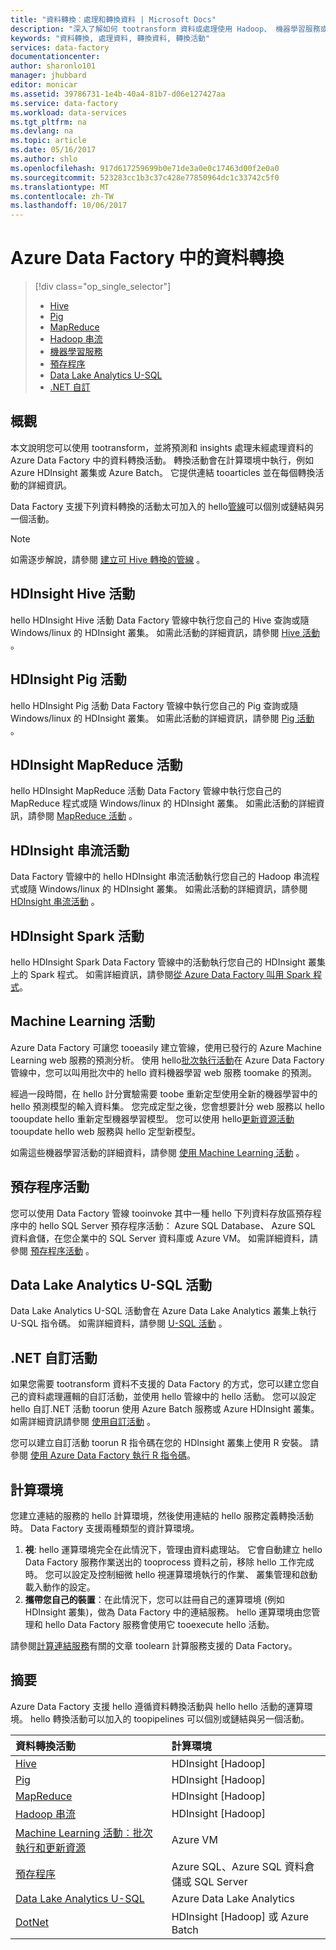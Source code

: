```yaml
---
title: "資料轉換︰處理和轉換資料 | Microsoft Docs"
description: "深入了解如何 tootransform 資料或處理使用 Hadoop、 機器學習服務或 Azure Data Lake Analytics 的 Azure Data Factory 中的資料。"
keywords: "資料轉換, 處理資料, 轉換資料, 轉換活動"
services: data-factory
documentationcenter: 
author: sharonlo101
manager: jhubbard
editor: monicar
ms.assetid: 39786731-1e4b-40a4-81b7-d06e127427aa
ms.service: data-factory
ms.workload: data-services
ms.tgt_pltfrm: na
ms.devlang: na
ms.topic: article
ms.date: 05/16/2017
ms.author: shlo
ms.openlocfilehash: 917d617259699b0e71de3a0e0c17463d00f2e0a0
ms.sourcegitcommit: 523283cc1b3c37c428e77850964dc1c33742c5f0
ms.translationtype: MT
ms.contentlocale: zh-TW
ms.lasthandoff: 10/06/2017
---
```

# <a name="transform-data-in-azure-data-factory"></a>Azure Data Factory 中的資料轉換
> [!div class="op_single_selector"]
> * [Hive](data-factory-hive-activity.md)  
> * [Pig](data-factory-pig-activity.md)  
> * [MapReduce](data-factory-map-reduce.md)  
> * [Hadoop 串流](data-factory-hadoop-streaming-activity.md)
> * [機器學習服務](data-factory-azure-ml-batch-execution-activity.md) 
> * [預存程序](data-factory-stored-proc-activity.md)
> * [Data Lake Analytics U-SQL](data-factory-usql-activity.md)
> * [.NET 自訂](data-factory-use-custom-activities.md)

## <a name="overview"></a>概觀
本文說明您可以使用 tootransform，並將預測和 insights 處理未經處理資料的 Azure Data Factory 中的資料轉換活動。 轉換活動會在計算環境中執行，例如 Azure HDInsight 叢集或 Azure Batch。 它提供連結 tooarticles 並在每個轉換活動的詳細資訊。

Data Factory 支援下列資料轉換的活動太可加入的 hello[管線](data-factory-create-pipelines.md)可以個別或鏈結與另一個活動。

> [!NOTE]
> 如需逐步解說，請參閱 [建立可 Hive 轉換的管線](data-factory-build-your-first-pipeline.md) 。  
> 
> 

## <a name="hdinsight-hive-activity"></a>HDInsight Hive 活動
hello HDInsight Hive 活動 Data Factory 管線中執行您自己的 Hive 查詢或隨 Windows/linux 的 HDInsight 叢集。 如需此活動的詳細資訊，請參閱 [Hive 活動](data-factory-hive-activity.md) 。 

## <a name="hdinsight-pig-activity"></a>HDInsight Pig 活動
hello HDInsight Pig 活動 Data Factory 管線中執行您自己的 Pig 查詢或隨 Windows/linux 的 HDInsight 叢集。 如需此活動的詳細資訊，請參閱 [Pig 活動](data-factory-pig-activity.md) 。 

## <a name="hdinsight-mapreduce-activity"></a>HDInsight MapReduce 活動
hello HDInsight MapReduce 活動 Data Factory 管線中執行您自己的 MapReduce 程式或隨 Windows/linux 的 HDInsight 叢集。 如需此活動的詳細資訊，請參閱 [MapReduce 活動](data-factory-map-reduce.md) 。

## <a name="hdinsight-streaming-activity"></a>HDInsight 串流活動
Data Factory 管線中的 hello HDInsight 串流活動執行您自己的 Hadoop 串流程式或隨 Windows/linux 的 HDInsight 叢集。 如需此活動的詳細資訊，請參閱 [HDInsight 串流活動](data-factory-hadoop-streaming-activity.md) 。

## <a name="hdinsight-spark-activity"></a>HDInsight Spark 活動
hello HDInsight Spark Data Factory 管線中的活動執行您自己的 HDInsight 叢集上的 Spark 程式。 如需詳細資訊，請參閱[從 Azure Data Factory 叫用 Spark 程式](data-factory-spark.md)。 

## <a name="machine-learning-activities"></a>Machine Learning 活動
Azure Data Factory 可讓您 tooeasily 建立管線，使用已發行的 Azure Machine Learning web 服務的預測分析。 使用 hello[批次執行活動](data-factory-azure-ml-batch-execution-activity.md#invoking-a-web-service-using-batch-execution-activity)在 Azure Data Factory 管線中，您可以叫用批次中的 hello 資料機器學習 web 服務 toomake 的預測。

經過一段時間，在 hello 計分實驗需要 toobe 重新定型使用全新的機器學習中的 hello 預測模型的輸入資料集。 您完成定型之後，您會想要計分 web 服務以 hello tooupdate hello 重新定型機器學習模型。 您可以使用 hello[更新資源活動](data-factory-azure-ml-batch-execution-activity.md#updating-models-using-update-resource-activity)tooupdate hello web 服務與 hello 定型新模型。  

如需這些機器學習活動的詳細資料，請參閱 [使用 Machine Learning 活動](data-factory-azure-ml-batch-execution-activity.md) 。 

## <a name="stored-procedure-activity"></a>預存程序活動
您可以使用 Data Factory 管線 tooinvoke 其中一種 hello 下列資料存放區預存程序中的 hello SQL Server 預存程序活動： Azure SQL Database、 Azure SQL 資料倉儲，在您企業中的 SQL Server 資料庫或 Azure VM。 如需詳細資料，請參閱 [預存程序活動](data-factory-stored-proc-activity.md) 。  

## <a name="data-lake-analytics-u-sql-activity"></a>Data Lake Analytics U-SQL 活動
Data Lake Analytics U-SQL 活動會在 Azure Data Lake Analytics 叢集上執行 U-SQL 指令碼。 如需詳細資料，請參閱 [U-SQL 活動](data-factory-usql-activity.md) 。 

## <a name="net-custom-activity"></a>.NET 自訂活動
如果您需要 tootransform 資料不支援的 Data Factory 的方式，您可以建立您自己的資料處理邏輯的自訂活動，並使用 hello 管線中的 hello 活動。 您可以設定 hello 自訂.NET 活動 toorun 使用 Azure Batch 服務或 Azure HDInsight 叢集。 如需詳細資訊請參閱 [使用自訂活動](data-factory-use-custom-activities.md) 。 

您可以建立自訂活動 toorun R 指令碼在您的 HDInsight 叢集上使用 R 安裝。 請參閱 [使用 Azure Data Factory 執行 R 指令碼](https://github.com/Azure/Azure-DataFactory/tree/master/Samples/RunRScriptUsingADFSample)。 

## <a name="compute-environments"></a>計算環境
您建立連結的服務的 hello 計算環境，然後使用連結的 hello 服務定義轉換活動時。 Data Factory 支援兩種類型的資計算環境。 

1. **視**: hello 運算環境完全在此情況下，管理由資料處理站。 它會自動建立 hello Data Factory 服務作業送出的 tooprocess 資料之前，移除 hello 工作完成時。 您可以設定及控制細微 hello 視運算環境執行的作業、 叢集管理和啟動載入動作的設定。 
2. **攜帶您自己的裝置**：在此情況下，您可以註冊自己的運算環境 (例如 HDInsight 叢集)，做為 Data Factory 中的連結服務。 hello 運算環境由您管理和 hello Data Factory 服務會使用它 tooexecute hello 活動。 

請參閱[計算連結服務](data-factory-compute-linked-services.md)有關的文章 toolearn 計算服務支援的 Data Factory。 

## <a name="summary"></a>摘要
Azure Data Factory 支援 hello 遵循資料轉換活動與 hello hello 活動的運算環境。 hello 轉換活動可以加入的 toopipelines 可以個別或鏈結與另一個活動。

| 資料轉換活動 | 計算環境 |
|:--- |:--- |
| [Hive](data-factory-hive-activity.md) |HDInsight [Hadoop] |
| [Pig](data-factory-pig-activity.md) |HDInsight [Hadoop] |
| [MapReduce](data-factory-map-reduce.md) |HDInsight [Hadoop] |
| [Hadoop 串流](data-factory-hadoop-streaming-activity.md) |HDInsight [Hadoop] |
| [Machine Learning 活動︰批次執行和更新資源](data-factory-azure-ml-batch-execution-activity.md) |Azure VM |
| [預存程序](data-factory-stored-proc-activity.md) |Azure SQL、Azure SQL 資料倉儲或 SQL Server |
| [Data Lake Analytics U-SQL](data-factory-usql-activity.md) |Azure Data Lake Analytics |
| [DotNet](data-factory-use-custom-activities.md) |HDInsight [Hadoop] 或 Azure Batch |

